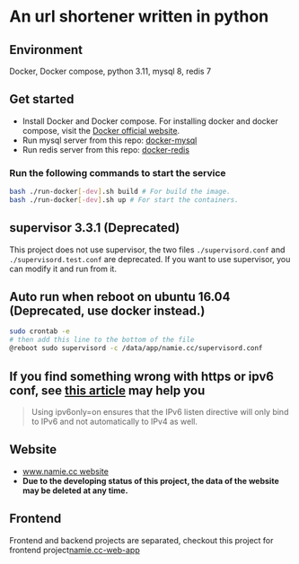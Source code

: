 # An url shortener written in python

## Environment

Docker, Docker compose, python 3.11, mysql 8, redis 7

## Get started

* Install Docker and Docker compose. For installing docker and docker compose, visit the [Docker official website](https://docs.docker.com/install/).
* Run mysql server from this repo: [docker-mysql](https://github.com/JamaisMagic/docker-mysql)
* Run redis server from this repo: [docker-redis](https://github.com/JamaisMagic/docker-redis)

### Run the following commands to start the service

```bash
bash ./run-docker[-dev].sh build # For build the image.
bash ./run-docker[-dev].sh up # For start the containers.
```


## supervisor 3.3.1 (Deprecated)

This project does not use supervisor, the two files `./supervisord.conf` and `./supervisord.test.conf` are deprecated. If you want to use supervisor, you can modify it and run from it.

## Auto run when reboot on ubuntu 16.04 (Deprecated, use docker instead.)

```bash
sudo crontab -e
# then add this line to the bottom of the file
@reboot sudo supervisord -c /data/app/namie.cc/supervisord.conf
```

## If you find something wrong with https or ipv6 conf, see [this article](https://chrisjean.com/fix-nginx-emerg-bind-to-80-failed-98-address-already-in-use/) may help you

> Using ipv6only=on ensures that the IPv6 listen directive will only bind to IPv6 and not automatically to IPv4 as well.

## Website

* [www.namie.cc website](https://www.namie.cc/ "www.namie.cc website")
* **Due to the developing status of this project, the data of the website may be deleted at any time.**

## Frontend

Frontend and backend projects are separated, checkout this project for frontend project[namie.cc-web-app](https://github.com/JamaisMagic/namie.cc-web-app)

